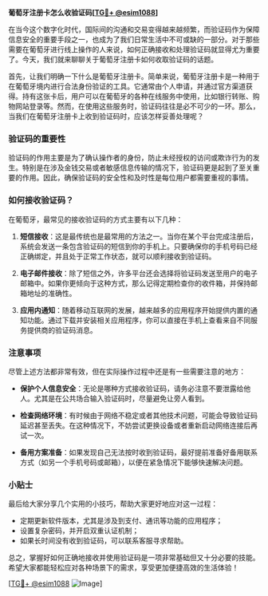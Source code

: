 **葡萄牙注册卡怎么收验证码[[TG💪+ @esim1088](https://t.me/s/esim1088)]**

在当今这个数字化时代，国际间的沟通和交易变得越来越频繁，而验证码作为保障信息安全的重要手段之一，也成为了我们日常生活中不可或缺的一部分。对于那些需要在葡萄牙进行线上操作的人来说，如何正确接收和处理验证码就显得尤为重要了。今天，我们就来聊聊关于葡萄牙注册卡如何收取验证码的话题。

首先，让我们明确一下什么是葡萄牙注册卡。简单来说，葡萄牙注册卡是一种用于在葡萄牙境内进行合法身份验证的工具。它通常由个人申请，并通过官方渠道获得。持有这张卡后，用户可以在葡萄牙的各种在线服务中使用，比如银行转账、购物网站登录等。然而，在使用这些服务时，验证码往往是必不可少的一环。那么，当我们在葡萄牙注册卡上收到验证码时，应该怎样妥善处理呢？

### 验证码的重要性

验证码的作用主要是为了确认操作者的身份，防止未经授权的访问或欺诈行为的发生。特别是在涉及金钱交易或者敏感信息传输的情况下，验证码更是起到了至关重要的作用。因此，确保验证码的安全性和及时性是每位用户都需要重视的事情。

### 如何接收验证码？

在葡萄牙，最常见的接收验证码的方式主要有以下几种：

1. **短信接收**：这是最传统也是最常用的方法之一。当你在某个平台完成注册后，系统会发送一条包含验证码的短信到你的手机上。只要确保你的手机号码已经正确绑定，并且处于正常工作状态，就可以顺利接收到验证码。

2. **电子邮件接收**：除了短信之外，许多平台还会选择将验证码发送至用户的电子邮箱中。如果你更倾向于这种方式，那么记得定期检查你的收件箱，并保持邮箱地址的准确性。

3. **应用内通知**：随着移动互联网的发展，越来越多的应用程序开始提供内置的通知功能。通过下载并安装相关应用程序，你可以直接在手机上查看来自不同服务提供商的验证码消息。

### 注意事项

尽管上述方法都非常有效，但在实际操作过程中还是有一些需要注意的地方：

- **保护个人信息安全**：无论是哪种方式接收验证码，请务必注意不要泄露给他人。尤其是在公共场合输入验证码时，尽量避免让旁人看到。
  
- **检查网络环境**：有时候由于网络不稳定或者其他技术问题，可能会导致验证码延迟甚至丢失。在这种情况下，不妨尝试更换设备或者重新启动网络连接后再试一次。

- **备用方案准备**：如果发现自己无法按时收到验证码，最好提前准备好备用联系方式（如另一个手机号码或邮箱），以便在紧急情况下能够快速解决问题。

### 小贴士

最后给大家分享几个实用的小技巧，帮助大家更好地应对这一过程：

- 定期更新软件版本，尤其是涉及到支付、通讯等功能的应用程序；
- 设置复杂密码，并开启双重认证机制；
- 如果长时间没有收到验证码，可以联系客服寻求帮助。

总之，掌握好如何正确地接收并使用验证码是一项非常基础但又十分必要的技能。希望大家都能轻松应对各种场景下的需求，享受更加便捷高效的生活体验！

[[TG💪+ @esim1088](https://t.me/s/esim1088) ![Image](https://i.postimg.cc/4NQfJmqS/Snipaste-2025-05-13-00-14-12.png)]